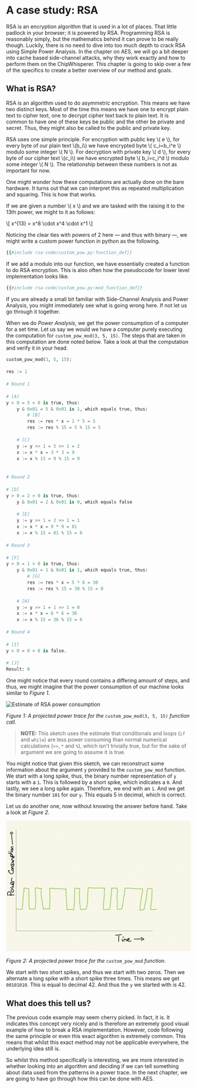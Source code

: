# A case study: RSA

RSA is an encryption algorithm that is used in a lot of places. That little
padlock in your browser; it is powered by RSA. Programming RSA is reasonably
simply, but the mathematics behind it can prove to be really though. Luckily,
there is no need to dive into too much depth to crack RSA using Simple Power
Analysis. In the chapter on AES, we will go a bit deeper into cache based
side-channel attacks, why they work exactly and how to perform them on the
ChipWhisperer. This chapter is going to skip over a few of the specifics to
create a better overview of our method and goals.

## What is RSA?

RSA is an algorithm used to do asymmetric encryption. This means we have two
distinct keys. Most of the time this means we have one to encrypt plain text to
cipher text, one to decrypt cipher text back to plain text. It is common to have
one of these keys be public and the other be private and secret. Thus, they
might also be called to the public and private key.

RSA uses one simple principle. For encryption with public key \\( e \\), for
every byte of our plain text \\(b_i\\) we have encrypted byte \\( c_i=b_i^e \\)
modulo some integer \\( N \\). For decryption with private key \\( d \\), for
every byte of our cipher text \\(c_i\\) we have encrypted byte \\( b_i=c_i^d \\)
modulo some integer \\( N \\). The relationship between these numbers is not as
important for now.

One might wonder how these computations are actually done on the bare hardware.
It turns out that we can interpret this as repeated multiplication and squaring.
This is how that works.

If we are given a number \\( x \\) and we are tasked with the raising it to the
13th power, we might to it as follows:

\\[ x^{13} = x^8 \cdot x^4 \cdot x^1 \\]

Noticing the clear ties with powers of 2 here &mdash; and thus with binary
&mdash;, we might write a custom power function in python as the following.

```python
{{#include rsa-code/custom_pow.py:function_def}}
```

If we add a modulo into our function, we have essentially created a function to
do RSA encryption. This is also often how the pseudocode for lower level
implementation looks like.

```python
{{#include rsa-code/custom_pow.py:mod_function_def}}
```

If you are already a small bit familiar with Side-Channel Analysis and Power
Analysis, you might immediately see what is going wrong here. If not let us go
through it together.

When we do _Power Analysis_, we get the power consumption of a computer for a
set time. Let us say we would we have a computer purely executing the
computation for `custom_pow_mod(3, 5, 15)`. The steps that are taken in this
computation are done noted below. Take a look at that the computation and
verify it in your head.

```python
custom_pow_mod(3, 5, 15):

res := 1

# Round 1

# [A]
y > 0 = 5 > 0 is true, thus:
    y & 0x01 = 5 & 0x01 is 1, which equals true, thus:
        # [B]
        res := res * x = 1 * 5 = 5
        res := res % 15 = 5 % 15 = 5

    # [C]
    y := y >> 1 = 5 >> 1 = 2
    x := x * x = 3 * 3 = 9
    x := x % 15 = 9 % 15 = 9


# Round 2

# [D]
y > 0 = 2 > 0 is true, thus:
    y & 0x01 = 2 & 0x01 is 0, which equals false

    # [E]
    y := y >> 1 = 2 >> 1 = 1
    x := x * x = 9 * 9 = 81
    x := x % 15 = 81 % 15 = 6

# Round 3

# [F]
y > 0 = 1 > 0 is true, thus:
    y & 0x01 = 1 & 0x01 is 1, which equals true, thus:
        # [G]
        res := res * x = 5 * 6 = 30
        res := res % 15 = 30 % 15 = 0

    # [H]
    y := y >> 1 = 1 >> 1 = 0
    x := x * x = 6 * 6 = 36
    x := x % 15 = 36 % 15 = 6

# Round 4

# [I]
y > 0 = 0 > 0 is false.

# [J]
Result: 0
```

One might notice that every round contains a differing amount of steps, and
thus, we might imagine that the power consumption of our machine looks similar
to *Figure 1*.

![Estimate of RSA power
consumption](../assets/estimate-power-consumption-rsa.jpg)

*Figure 1: A projected power trace for the* `custom_pow_mod(3, 5, 15)` *function call.*

> **NOTE:** This sketch uses the estimate that conditionals and loops (`if` and
> `while`) are less power consuming than normal numerical calculations (`>>`,
> `*` and `%`), which isn't trivially true, but for the sake of
> argument we are going to assume it is true.

You might notice that given this sketch, we can reconstruct some information
about the argument `y` provided to the `custom_pow_mod` function. We start with
a long spike, thus, the binary number representation of `y` starts with a `1`.
This is followed by a short spike, which indicates a `0`. And lastly, we see a
long spike again. Therefore, we end with an `1`. And we get the binary number
`101` for our `y`. This equals 5 in decimal, which is correct.

Let us do another one, now without knowing the answer before hand. Take a look
at *Figure 2*.

![RSA key 42](../assets/rsa-key-42.jpg)

*Figure 2: A projected power trace for the* `custom_pow_mod` *function.*

We start with two short spikes, and thus we start with two zeros. Then we
alternate a long spike with a short spike three times. This means we get
`00101010`. This is equal to decimal 42. And thus the `y` we started with is 42.

## What does this tell us?

The previous code example may seem cherry picked. In fact, it is. It indicates
this concept very nicely and is therefore an extremely good visual example of
how to break a RSA implementation. However, code following the same principle or
even this exact algorithm is extremely common. This means that whilst this exact
method may not be applicable everywhere, the underlying idea still is.

So whilst this method specifically is interesting, we are more interested in
whether looking into an algorithm and deciding if we can tell something about
data used from the patterns in a power trace. In the next chapter, we are going
to have go through how this can be done with AES.

